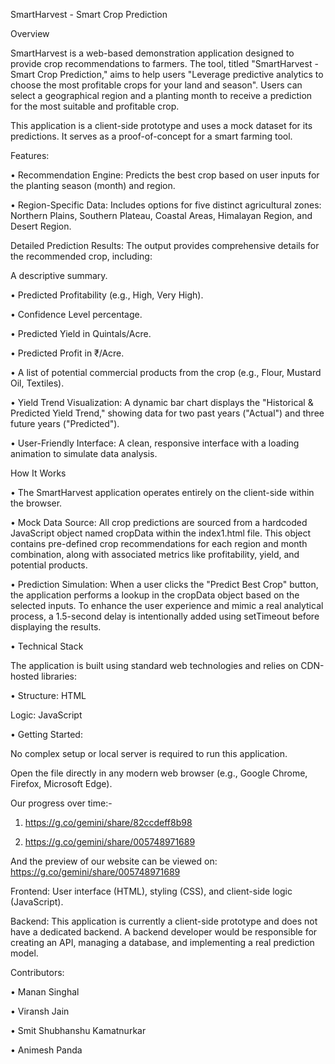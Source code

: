SmartHarvest - Smart Crop Prediction 

Overview

SmartHarvest is a web-based demonstration application designed to provide crop recommendations to farmers. The tool, titled "SmartHarvest - Smart Crop Prediction," aims to help users "Leverage predictive analytics to choose the most profitable crops for your land and season". Users can select a geographical region and a planting month to receive a prediction for the most suitable and profitable crop.

This application is a client-side prototype and uses a mock dataset for its predictions. It serves as a proof-of-concept for a smart farming tool.

Features:

• Recommendation Engine: Predicts the best crop based on user inputs for the planting season (month) and region.

• Region-Specific Data: Includes options for five distinct agricultural zones: Northern Plains, Southern Plateau, Coastal Areas, Himalayan Region, and Desert Region.

Detailed Prediction Results: The output provides comprehensive details for the recommended crop, including:

A descriptive summary.

• Predicted Profitability (e.g., High, Very High).

• Confidence Level percentage.

• Predicted Yield in Quintals/Acre.

• Predicted Profit in ₹/Acre.

• A list of potential commercial products from the crop (e.g., Flour, Mustard Oil, Textiles).

• Yield Trend Visualization: A dynamic bar chart displays the "Historical & Predicted Yield Trend," showing data for two past years ("Actual") and three future years ("Predicted").

• User-Friendly Interface: A clean, responsive interface with a loading animation to simulate data analysis.

How It Works

• The SmartHarvest application operates entirely on the client-side within the browser.

• Mock Data Source: All crop predictions are sourced from a hardcoded JavaScript object named cropData within the index1.html file. This object contains pre-defined crop recommendations for each region and month combination, along with associated metrics like profitability, yield, and potential products.

• Prediction Simulation: When a user clicks the "Predict Best Crop" button, the application performs a lookup in the cropData object based on the selected inputs. To enhance the user experience and mimic a real analytical process, a 1.5-second delay is intentionally added using setTimeout before displaying the results.

• Technical Stack

The application is built using standard web technologies and relies on CDN-hosted libraries:

• Structure: HTML

Logic: JavaScript

• Getting Started:

No complex setup or local server is required to run this application.

Open the file directly in any modern web browser (e.g., Google Chrome, Firefox, Microsoft Edge).

Our progress over time:- 

1) https://g.co/gemini/share/82ccdeff8b98 
                         
2) https://g.co/gemini/share/005748971689

And the preview of our website can be viewed on: https://g.co/gemini/share/005748971689

Frontend: User interface (HTML), styling (CSS), and client-side logic (JavaScript).

Backend: This application is currently a client-side prototype and does not have a dedicated backend. A backend developer would be responsible for creating an API, managing a database, and implementing a real prediction model.

Contributors:

• Manan Singhal 

• Viransh Jain 

• Smit Shubhanshu Kamatnurkar

• Animesh Panda
